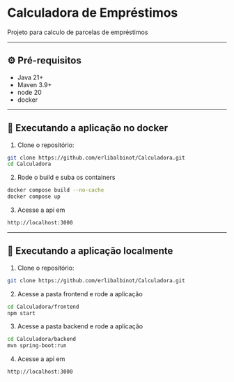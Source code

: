 # Calculadora de Empréstimos
Projeto para calculo de parcelas de empréstimos

---

## ⚙️ Pré-requisitos

- Java 21+
- Maven 3.9+
- node 20
- docker

---

## 🚀 Executando a aplicação no docker

1. Clone o repositório:

```bash
git clone https://github.com/erlibalbinot/Calculadora.git
cd Calculadora
```
2. Rode o build e suba os containers
```bash
docker compose build --no-cache
docker compose up
```
3. Acesse a api em
```bash
http://localhost:3000
```

---

## 🚀 Executando a aplicação localmente

1. Clone o repositório:

```bash
git clone https://github.com/erlibalbinot/Calculadora.git
```
2. Acesse a pasta frontend e rode a aplicação
```bash
cd Calculadora/frontend
npm start
```
3. Acesse a pasta backend e rode a aplicação
```bash
cd Calculadora/backend
mvn spring-boot:run
```
4. Acesse a api em
```bash
http://localhost:3000
```
